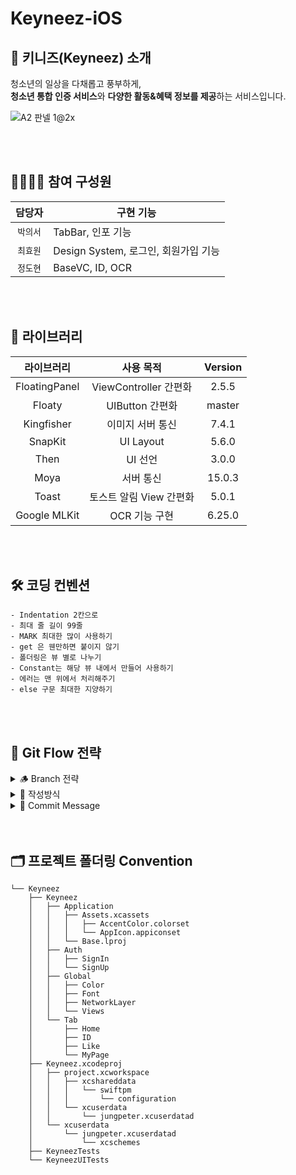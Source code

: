 # Keyneez-iOS
## 💙 키니즈(Keyneez) 소개
청소년의 일상을 다채롭고 풍부하게,  
**청소년 통합 인증 서비스**와 **다양한 활동&혜택 정보를 제공**하는 서비스입니다.

![A2 판넬 1@2x](https://user-images.githubusercontent.com/70744494/212153469-efeab9d1-927c-4937-8778-e27bf262510b.png)

</br>
<br>

## 👩‍💻🧑‍💻 참여 구성원

|  담당자  | 구현 기능 |
| :-----: | -------------- |
| `박의서` | TabBar, 인포 기능 |
| `최효원` | Design System, 로그인, 회원가입 기능 |
| `정도현` | BaseVC, ID, OCR |

</br>
<br>

## 📖 라이브러리

라이브러리 | 사용 목적 | Version |
:---------:|:----------:|:---------: 
 FloatingPanel | ViewController 간편화 | 2.5.5
 Floaty | UIButton 간편화 | master
 Kingfisher | 이미지 서버 통신 | 7.4.1
 SnapKit | UI Layout | 5.6.0 
 Then | UI 선언 | 3.0.0 
 Moya | 서버 통신 | 15.0.3 
 Toast | 토스트 알림 View 간편화 | 5.0.1
 Google MLKit | OCR 기능 구현 | 6.25.0
 
 </br>
 <br>

## 🛠 코딩 컨벤션

```
- Indentation 2칸으로
- 최대 줄 길이 99줄
- MARK 최대한 많이 사용하기
- get 은 웬만하면 붙이지 않기
- 폴더링은 뷰 별로 나누기
- Constant는 해당 뷰 내에서 만들어 사용하기
- 에러는 맨 위에서 처리해주기
- else 구문 최대한 지양하기
```
</br>
<br>

## 🌊 Git Flow 전략

<details>
<summary> 🪵 Branch 전략 </summary>
<div markdown="1">

- `main` : 개발이 완료된 산출물이 저장될 공간
- `develop` : feature 브랜치에서 구현된 기능들이 merge될 브랜치
- `feature` : 기능을 개발하는 브랜치, 이슈별/작업별로 브랜치를 생성하여 기능을 개발한다
- `release` : 릴리즈를 준비하는 브랜치, 릴리즈 직전 QA 기간에 사용한다
- `hotfix` : 버그를 수정하는 브랜치

</div>
</details>

<details>
<summary> 📝 작성방식 </summary>
<div markdown="1">

- 역할/#(이슈번호)

</div>
</details>

<details>
<summary> 💬 Commit Message </summary>
<div markdown="1">

- [Hotfix] : issue나, QA에서 급한 버그 수정에 사용
- [Fix] : 버그, 오류 해결
- [Add] : Feat 이외의 부수적인 코드 추가, 라이브러리 추가, 새로운 파일 생성 시
- [Style] : 코드 포맷팅, 세미콜론 누락, 코드 변경이 없는 경우
- [Feat] : 새로운 기능 구현
- [Del] : 쓸모없는 코드 삭제
- [Docs] : README나 WIKI 등의 문서 개정
- [Mod] : storyboard 파일만 수정한 경우
- [Chore] : 코드 수정, 내부 파일 수정, 빌드 업무 수정, 패키지 매니저 수정
- [Correct] : 주로 문법의 오류나 타입의 변경, 이름 변경 등에 사용합니다.
- [Move] : 프로젝트 내 파일이나 코드의 이동
- [Rename] : 파일 이름 변경이 있을 때 사용합니다.
- [Improve] : 향상이 있을 때 사용합니다.
- [Refactor] : 전면 수정이 있을 때 사용합니다
- [Init] : Initial Commit

</div>
</details>

</br>
<br>

## 🗂 프로젝트 폴더링 Convention

```
└── Keyneez
    ├── Keyneez
    │   ├── Application
    │   │   ├── Assets.xcassets
    │   │   │   ├── AccentColor.colorset
    │   │   │   └── AppIcon.appiconset
    │   │   └── Base.lproj
    │   ├── Auth
    │   │   ├── SignIn
    │   │   └── SignUp
    │   ├── Global
    │   │   ├── Color
    │   │   ├── Font
    │   │   ├── NetworkLayer
    │   │   └── Views
    │   └── Tab
    │       ├── Home
    │       ├── ID
    │       ├── Like
    │       └── MyPage
    ├── Keyneez.xcodeproj
    │   ├── project.xcworkspace
    │   │   ├── xcshareddata
    │   │   │   └── swiftpm
    │   │   │       └── configuration
    │   │   └── xcuserdata
    │   │       └── jungpeter.xcuserdatad
    │   └── xcuserdata
    │       └── jungpeter.xcuserdatad
    │           └── xcschemes
    ├── KeyneezTests
    └── KeyneezUITests
    
```

</br>




